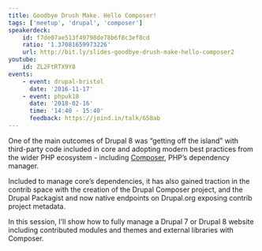 ```yaml
---
title: Goodbye Drush Make. Hello Composer!
tags: ['meetup', 'drupal', 'composer']
speakerdeck:
    id: f7de07ae513f49798de78b6f8c3ef8cd
    ratio: '1.37081659973226'
    url: http://bit.ly/slides-goodbye-drush-make-hello-composer2
youtube:
    id: ZL2FtRTX9Y8
events:
    - event: drupal-bristol
      date: '2016-11-17'
    - event: phpuk18
      date: '2018-02-16'
      time: '14:40 - 15:40'
      feedback: https://joind.in/talk/650ab
---
```

One of the main outcomes of Drupal 8 was “getting off the island” with third-party code included in core and adopting modern best practices from the wider PHP ecosystem - including [Composer][1], PHP’s dependency manager.

Included to manage core’s dependencies, it has also gained traction in the contrib space with the creation of the Drupal Composer project, and the Drupal Packagist and now native endpoints on Drupal.org exposing contrib project metadata.

In this session, I'll show how to fully manage a Drupal 7 or Drupal 8 website including contributed modules and themes and external libraries with Composer.

[1]: https://getcomposer.org
